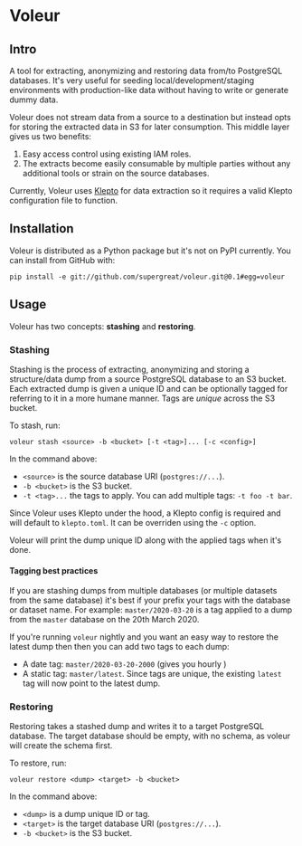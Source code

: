 # Voleur

## Intro

A tool for extracting, anonymizing and restoring data from/to PostgreSQL databases. It's
very useful for seeding local/development/staging environments with production-like data
without having to write or generate dummy data.

Voleur does not stream data from a source to a destination but instead opts for storing
the extracted data in S3 for later consumption. This middle layer gives us two benefits:

1. Easy access control using existing IAM roles.
2. The extracts become easily consumable by multiple parties without any additional
    tools or strain on the source databases.

Currently, Voleur uses [Klepto](https://github.com/hellofresh/klepto) for data extraction
so it requires a valid Klepto configuration file to function.

## Installation

Voleur is distributed as a Python package but it's not on PyPI currently. You can install
from GitHub with:

```
pip install -e git://github.com/supergreat/voleur.git@0.1#egg=voleur
```

## Usage

Voleur has two concepts: **stashing** and **restoring**.

### Stashing

Stashing is the process of extracting, anonymizing and storing a structure/data dump from
a source PostgreSQL database to an S3 bucket. Each extracted dump is given a unique ID
and can be optionally tagged for referring to it in a more humane manner. Tags
are *unique* across the S3 bucket.

To stash, run:

```
voleur stash <source> -b <bucket> [-t <tag>]... [-c <config>]
```

In the command above:

* `<source>` is the source database URI (`postgres://...`).
* `-b <bucket>` is the S3 bucket.
* `-t <tag>...` the tags to apply. You can add multiple tags: `-t foo -t bar`.

Since Voleur uses Klepto under the hood, a Klepto config is required and will default to
`klepto.toml`. It can be overriden using the `-c` option.

Voleur will print the dump unique ID along with the applied tags when it's done.

#### Tagging best practices

If you are stashing dumps from multiple databases (or multiple datasets from the same
database) it's best if your prefix your tags with the database or dataset name. For
example: `master/2020-03-20` is a tag applied to a dump from the `master` database on
the 20th March 2020.

If you're running `voleur` nightly and you want an easy way to restore the latest dump
then then you can add two tags to each dump:

* A date tag: `master/2020-03-20-2000` (gives you hourly )
* A static tag: `master/latest`. Since tags are unique, the existing `latest` tag will
now point to the latest dump.

### Restoring

Restoring takes a stashed dump and writes it to a target PostgreSQL database. The target
database should be empty, with no schema, as voleur will create the schema first.

To restore, run:

```
voleur restore <dump> <target> -b <bucket>
```

In the command above:

* `<dump>` is a dump unique ID or tag.
* `<target>` is the target database URI (`postgres://...`).
* `-b <bucket>` is the S3 bucket.
